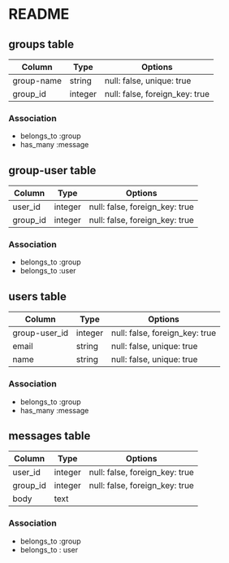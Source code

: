 # README


## groups table

|Column|Type|Options|
|------|----|-------|
|group-name|string|null: false, unique: true|
|group_id|integer|null: false, foreign_key: true|

### Association
- belongs_to :group
- has_many :message

## group-user table

|Column|Type|Options|
|------|----|-------|
|user_id|integer|null: false, foreign_key: true|
|group_id|integer|null: false, foreign_key: true|

### Association
- belongs_to :group
- belongs_to :user

## users table
|Column|Type|Options|
|------|----|-------|
|group-user_id|integer|null: false, foreign_key: true|
|email|string|null: false, unique: true|
|name|string|null: false, unique: true|

### Association
- belongs_to :group
- has_many :message

## messages table
|Column|Type|Options|
|------|----|-------|
|user_id|integer|null: false, foreign_key: true|
|group_id|integer|null: false, foreign_key: true|
|body|text|


### Association
- belongs_to :group
- belongs_to : user


